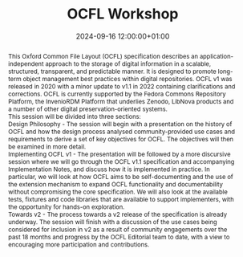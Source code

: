 ---
abstract: "This Oxford Common File Layout (OCFL) specification describes an application-independent
  approach to the storage of digital information in a scalable, structured, transparent,
  and predictable manner. It is designed to promote long-term object management best
  practices within digital repositories. OCFL v1 was released in 2020 with a minor
  update to v1.1 in 2022 containing clarifications and corrections. OCFL is currently
  supported by the Fedora Commons Repository Platform, the InvenioRDM Platform that
  underlies Zenodo, LibNova products and a number of other digital preservation-oriented
  systems.   \n\nThis session will be divided into three sections:\n\nDesign Philosophy
  - The session will begin with a presentation on the history of OCFL and how the
  design process analysed community-provided use cases and requirements to derive
  a set of key objectives for OCFL. The objectives will then be examined in more detail.\n\nImplementing
  OCFL v1 - The presentation will be followed by a more discursive session where we
  will go through the OCFL v1.1 specification and accompanying Implementation Notes,
  and discuss how it is implemented in practice. In particular, we will look at how
  OCFL aims to be self-documenting and the use of the extension mechanism to expand
  OCFL functionality and documentability without compromising the core specification.
  We will also look at the available tests, fixtures and code libraries that are available
  to support implementers, with the opportunity for hands-on exploration.\n\nTowards
  v2 - The process towards a v2 release of the specification is already underway.
  The session will finish with a discussion of the use cases being considered for
  inclusion in v2 as a result of community engagements over the past 18 months and
  progress by the OCFL Editorial team to date, with a view to encouraging more participation
  and contributions."
creators:
- Neil Jefferies
date: 2024-09-16 12:00:00+01:00
document_url: ''
grand_parent: iPRES
institutions: []
keywords:
- standards and models
- from document to data
landing_page_url: ''
language: eng
layout: publication
license: Creative Commons Attribution 4.0 (CC-BY-4.0)
notes_url: ''
parent: iPRES 2024
publication_type: workshop
size: null
slides_url: ''
source_name: iPRES
stream_url: ''
title: OCFL Workshop
year: 2024
---